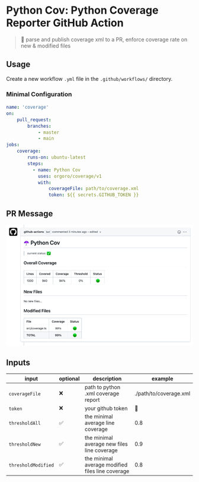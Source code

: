 # Python Cov: Python Coverage Reporter GitHub Action

> 🐍 parse and publish coverage xml to a PR, enforce coverage rate on new & modified files

## Usage

Create a new workflow `.yml` file in the `.github/workflows/` directory.

### Minimal Configuration
```yml
name: 'coverage'
on:
    pull_request:
        branches:
            - master
            - main
jobs:
    coverage:
        runs-on: ubuntu-latest
        steps:
          - name: Python Cov 
            uses: orgoro/coverage/v1
            with:
                coverageFile: path/to/coverage.xml
                token: ${{ secrets.GITHUB_TOKEN }}
```
## PR Message

![message](./images/pr-message.png)

## Inputs

| input               | optional | description                                      | example                |
|---------------------|----------|--------------------------------------------------|------------------------|
| `coverageFile`      | ❌        | path to python .xml coverage report              | ./path/to/coverage.xml |
| `token`             | ❌        | your github token                                | 🤫                     |
| `thresholdAll`      | ✅        | the minimal average line coverage                | 0.8                    |
| `thresholdNew`      | ✅        | the minimal average new files line coverage      | 0.9                    |
| `thresholdModified` | ✅        | the minimal average modified files line coverage | 0.8                    |